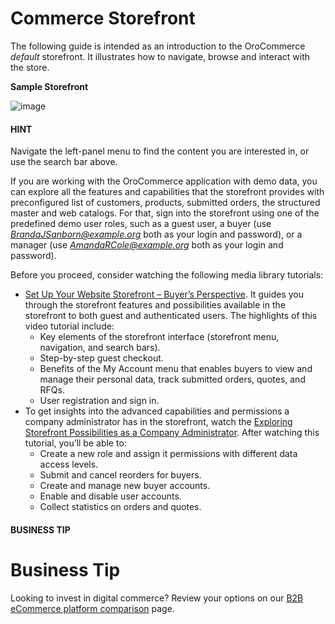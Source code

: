 <!-- meta: description = OroCommerce Storefront user's manuals and guides -->

<a id="frontstore-guide"></a>

# Commerce Storefront

The following guide is intended as an introduction to the OroCommerce *default* storefront. It illustrates how to navigate, browse and interact with the store.

**Sample Storefront**

![image](user/img/storefront/strefront_landing.png)

#### HINT
Navigate the left-panel menu to find the content you are interested in, or use the search bar above.

If you are working with the OroCommerce application with demo data, you can explore all the features and capabilities that the storefront provides with preconfigured list of customers, products, submitted orders, the structured master and web catalogs. For that, sign into the storefront using one of the predefined demo user roles, such as a guest user, a buyer (use *BrandaJSanborn@example.org* both as your login and password), or a manager (use *AmandaRCole@example.org* both as your login and password).

Before you proceed, consider watching the following media library tutorials:

* <a href="https://youtu.be/0c9L_urjgng" target="_blank">Set Up Your Website Storefront – Buyer’s Perspective</a>. It guides you through the storefront features and possibilities available in the storefront to both guest and authenticated users. The highlights of this video tutorial include:
  * Key elements of the storefront interface (storefront menu, navigation, and search bars).
  * Step-by-step guest checkout.
  * Benefits of the My Account menu that enables buyers to view and manage their personal data, track submitted orders, quotes, and RFQs.
  * User registration and sign in.
* To get insights into the advanced capabilities and permissions a company administrator has in the storefront, watch the <a href="https://www.youtube.com/watch?v=9O4p1vpxPSI" target="_blank">Exploring Storefront Possibilities as a Company Administrator</a>. After watching this tutorial, you’ll be able to:
  * Create a new role and assign it permissions with different data access levels.
  * Submit and cancel reorders for buyers.
  * Create and manage new buyer accounts.
  * Enable and disable user accounts.
  * Collect statistics on orders and quotes.

#### BUSINESS TIP
# Business Tip

Looking to invest in digital commerce? Review your options on our <a href="https://oroinc.com/b2b-ecommerce/b2b-ecommerce-comparison" target="_blank">B2B eCommerce platform comparison</a> page.
